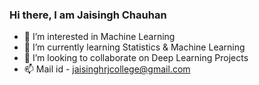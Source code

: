 

<!-- 👋 Hi, I’m @JaiSingh-TheOne
- 👀 I’m interested in ...
- 🌱 I’m currently learning ...
- 💞️ I’m looking to collaborate on ...
- 📫 How to reach me ...
-->
<!---
JaiSingh-TheOne/JaiSingh-TheOne is a ✨ special ✨ repository because its `README.md` (this file) appears on your GitHub profile.
You can click the Preview link to take a look at your changes.
--->

### Hi there, I am Jaisingh Chauhan


- 👀 I’m interested in Machine Learning
- 🌱 I’m currently learning Statistics & Machine Learning
- 💞️ I’m looking to collaborate on Deep Learning Projects
- 📫 Mail id - jaisinghrjcollege@gmail.com
